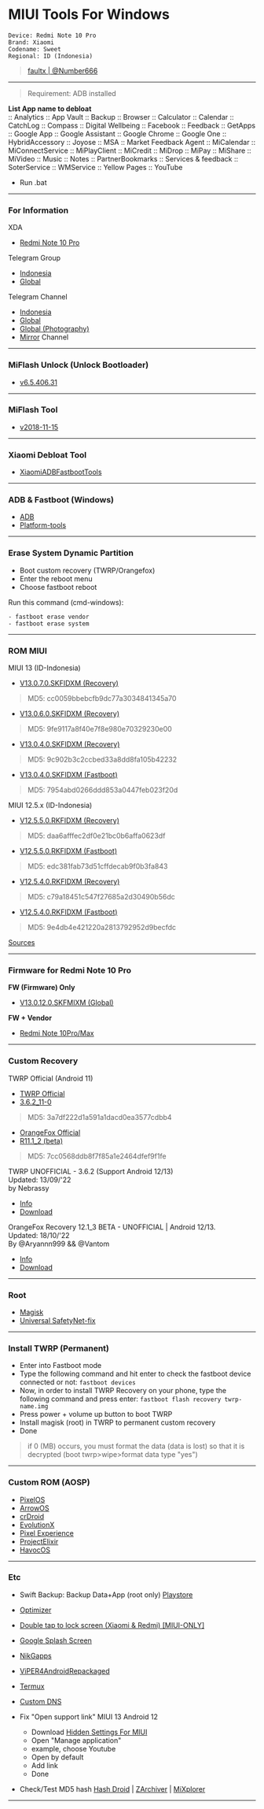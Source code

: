 # MIUI Tools For Windows
```
Device: Redmi Note 10 Pro 
Brand: Xiaomi 
Codename: Sweet 
Regional: ID (Indonesia)
```
> [faultx | @Number666](https://t.me/Number666)

-----------------------------------------

> Requirement: ADB installed

**List App name to debloat**
<br/>
:: Analytics
:: App Vault
:: Backup
:: Browser
:: Calculator
:: Calendar
:: CatchLog
:: Compass
:: Digital Wellbeing
:: Facebook
:: Feedback
:: GetApps
:: Google App
:: Google Assistant
:: Google Chrome
:: Google One
:: HybridAccessory
:: Joyose
:: MSA
:: Market Feedback Agent
:: MiCalendar
:: MiConnectService
:: MiPlayClient
:: MiCredit
:: MiDrop
:: MiPay
:: MiShare
:: MiVideo
:: Music
:: Notes
:: PartnerBookmarks
:: Services & feedback
:: SoterService
:: WMService
:: Yellow Pages
:: YouTube

* Run .bat

-----------------------------------------

### For Information

XDA
- [Redmi Note 10 Pro](https://forum.xda-developers.com/f/redmi-note-10-pro.12117/)

Telegram Group
- [Indonesia](https://t.me/RedmiNote10ProID)
- [Global](https://t.me/RedmiNote10ProDiscussion)

Telegram Channel
- [Indonesia](https://t.me/RedmiNote10ProIDUpdate)
- [Global](https://t.me/RedmiNote10ProChannel)
- [Global (Photography)](https://t.me/RedmiNote10Pro_MaxPhotography)
- [Mirror](https://t.me/mirrorsweet) Channel
-----------------------------------------

### MiFlash Unlock (Unlock Bootloader)
- [v6.5.406.31](https://drive.google.com/uc?id=146MgfP7uk7FQ76hhpypRlLg_S8psPtlI&export=download)

-----------------------------------------

### MiFlash Tool
- [v2018-11-15](https://drive.google.com/uc?id=15Ka2J-xSmy9p7A9no6pW9BODkbH653GK&export=download)

-----------------------------------------

### Xiaomi Debloat Tool
- [XiaomiADBFastbootTools](https://github.com/Szaki/XiaomiADBFastbootTools)

-----------------------------------------

### ADB & Fastboot (Windows)
- [ADB](https://drive.google.com/uc?id=1ZoCF-M-UYfiHisheV5fevB9Nt5KhLh0C&export=download)
- [Platform-tools](https://dl.google.com/android/repository/platform-tools_r33.0.3-windows.zip)

-----------------------------------------

### Erase System Dynamic Partition
- Boot custom recovery (TWRP/Orangefox)
- Enter the reboot menu
- Choose fastboot reboot

Run this command (cmd-windows):
```
- fastboot erase vendor
- fastboot erase system
```
-----------------------------------------

### ROM MIUI

MIUI 13 (ID-Indonesia)

- [V13.0.7.0.SKFIDXM (Recovery)](https://bigota.d.miui.com/V13.0.7.0.SKFIDXM/miui_SWEETIDGlobal_V13.0.7.0.SKFIDXM_cc0059bbeb_12.0.zip)
> MD5: cc0059bbebcfb9dc77a3034841345a70

- [V13.0.6.0.SKFIDXM (Recovery)](https://bigota.d.miui.com/V13.0.6.0.SKFIDXM/miui_SWEETIDGlobal_V13.0.6.0.SKFIDXM_9fe9117a8f_12.0.zip)
> MD5: 9fe9117a8f40e7f8e980e70329230e00

- [V13.0.4.0.SKFIDXM (Recovery)](https://bigota.d.miui.com/V13.0.4.0.SKFIDXM/miui_SWEETIDGlobal_V13.0.4.0.SKFIDXM_9c902b3c2c_12.0.zip)
> MD5: 9c902b3c2ccbed33a8dd8fa105b42232
- [V13.0.4.0.SKFIDXM (Fastboot)](https://bigota.d.miui.com/V13.0.4.0.SKFIDXM/sweet_id_global_images_V13.0.4.0.SKFIDXM_20220518.0000.00_12.0_global_7954abd026.tgz)
> MD5: 7954abd0266ddd853a0447feb023f20d

MIUI 12.5.x (ID-Indonesia)
- [V12.5.5.0.RKFIDXM (Recovery)](https://bigota.d.miui.com/V12.5.5.0.RKFIDXM/miui_SWEETIDGlobal_V12.5.5.0.RKFIDXM_daa6afffec_11.0.zip)
> MD5: daa6afffec2df0e21bc0b6affa0623df
- [V12.5.5.0.RKFIDXM (Fastboot)](https://bigota.d.miui.com/V12.5.5.0.RKFIDXM/sweet_id_global_images_V12.5.5.0.RKFIDXM_20220216.0000.00_11.0_global_edc381fab7.tgz)
> MD5: edc381fab73d51cffdecab9f0b3fa843

- [V12.5.4.0.RKFIDXM (Recovery)](https://bigota.d.miui.com/V12.5.4.0.RKFIDXM/miui_SWEETIDGlobal_V12.5.4.0.RKFIDXM_c79a18451c_11.0.zip)
> MD5: c79a18451c547f27685a2d30490b56dc
- [V12.5.4.0.RKFIDXM (Fastboot)](https://bigota.d.miui.com/V12.5.4.0.RKFIDXM/sweet_id_global_images_V12.5.4.0.RKFIDXM_20211116.0000.00_11.0_global_9e4db4e421.tgz)
> MD5: 9e4db4e421220a2813792952d9becfdc

[Sources](https://xiaomifirmwareupdater.com/miui/sweet/) 

-----------------------------------------
### Firmware for Redmi Note 10 Pro

**FW (Firmware) Only**
- [V13.0.12.0.SKFMIXM (Global)](https://osdn.dl.osdn.net/storage/g/x/xi/xiaomifirmwareupdater/Stable/V13/sweet/fw_sweet_miui_SWEETGlobal_V13.0.12.0.SKFMIXM_bb277eed1f_12.0.zip)

**FW + Vendor**
- [Redmi Note 10Pro/Max](https://sourceforge.net/projects/sweet-fw-vendor/files/)

-----------------------------------------

### Custom Recovery

TWRP Official (Android 11)
- [TWRP Official](https://dl.twrp.me/sweet/)
- [3.6.2_11-0](https://drive.google.com/uc?id=1bvqte8gYK3TFdwKyZA2gtBpIynMg53QZ&export=download)
> MD5: 3a7df222d1a591a1dacd0ea3577cdbb4

- [OrangeFox Official](https://orangefox.download/device/sweet)
- [R11.1_2 (beta)](https://drive.google.com/uc?id=1aSERUGbB8xku4cYEDDBR78ntTZ6Revxv&export=download)
> MD5: 7cc0568ddb8f7f85a1e2464dfef9f1fe

TWRP UNOFFICIAL - 3.6.2 (Support Android 12/13)
<br/>Updated: 13/09/'22
<br/>by Nebrassy 
- [Info](https://t.me/mirrorsweet/212)
- [Download](https://drive.google.com/uc?id=10ZLHWjXXdzTqMX6yZ89-oYGECh98-3VH&export=download)

OrangeFox Recovery 12.1_3 BETA - UNOFFICIAL | Android 12/13.
<br/>Updated: 18/10/'22
<br/>By @Aryannn999 && @Vantom
- [Info](https://t.me/mirrorsweet/250)
- [Download](https://drive.google.com/uc?id=1n41y5ykPvxQXusJWxQZufHWqzem9Cc2I&export=download)

-----------------------------------------

### Root
- [Magisk](https://github.com/topjohnwu/Magisk)
- [Universal SafetyNet-fix](https://github.com/kdrag0n/safetynet-fix)

-----------------------------------------

### Install TWRP (Permanent)
- Enter into Fastboot mode
- Type the following command and hit enter to check the fastboot device connected or not:
``` fastboot devices ```
- Now, in order to install TWRP Recovery on your phone, type the following command and press enter:
``` fastboot flash recovery twrp-name.img ```
- Press power + volume up button to boot TWRP
- Install magisk (root) in TWRP to permanent custom recovery
- Done

> if 0 (MB) occurs, you must format the data (data is lost) so that it is decrypted (boot twrp>wipe>format data type "yes")

-----------------------------------------

### Custom ROM (AOSP)
- [PixelOS](https://pixelos.net/download/sweet)
- [ArrowOS](https://arrowos.net/download/sweet)
- [crDroid](https://crdroid.net/downloads#sweet)
- [EvolutionX](https://evolution-x.org/device/sweet)
- [Pixel Experience](https://download.pixelexperience.org/sweet)
- [ProjectElixir](https://projectelixiros.com/device/sweet)
- [HavocOS](https://havoc-os.com/device#sweet)

-----------------------------------------

### Etc
- Swift Backup: Backup Data+App (root only) [Playstore](https://play.google.com/store/apps/details?id=org.swiftapps.swiftbackup&hl=en&gl=US)
- [Optimizer](https://github.com/KelvinCrag/Optimizer)
- [Double tap to lock screen (Xiaomi & Redmi) [MIUI-ONLY]](https://t.me/miatoz/217)
- [Google Splash Screen](https://t.me/mirrorsweet/45)
- [NikGapps](https://sourceforge.net/projects/nikgapps/files/Releases/)
- [ViPER4AndroidRepackaged](https://github.com/programminghoch10/ViPER4AndroidRepackaged)
- [Termux](https://f-droid.org/en/packages/com.termux/)
- [Custom DNS](https://pastebin.com/DTRu7aWJ)
- Fix "Open support link" MIUI 13 Android 12
  * Download [Hidden Settings For MIUI](https://play.google.com/store/apps/details?id=com.ceyhan.sets)
  * Open "Manage application"
  * example, choose Youtube
  * Open by default
  * Add link
  * Done
 
 - Check/Test MD5 hash [Hash Droid](https://play.google.com/store/apps/details?id=com.hobbyone.HashDroid&feature=related_apps) | [ZArchiver](https://play.google.com/store/apps/details?id=ru.zdevs.zarchiver&hl=en&gl=US) | [MiXplorer](https://www.apkmirror.com/apk/hootan-parsa/mixplorer-hootanparsa/)
 
-----------------------------------------
